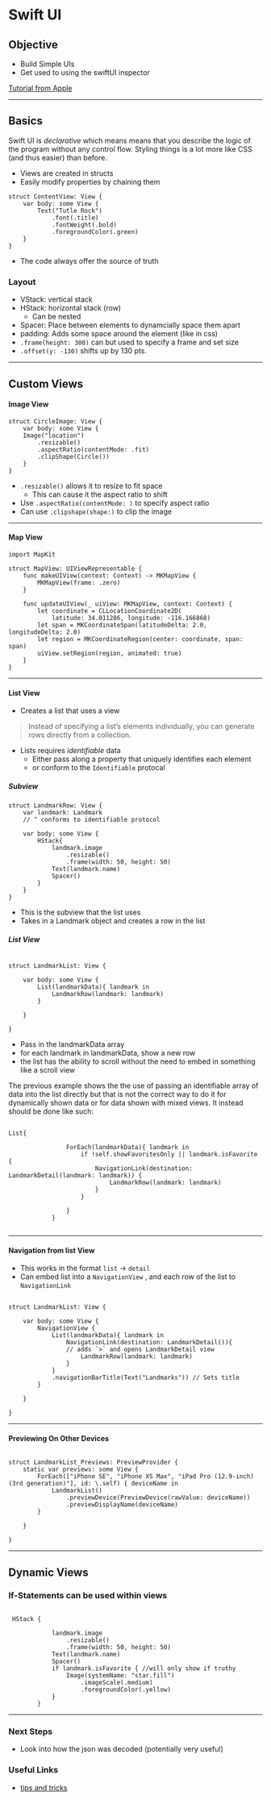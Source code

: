 # Swift UI

## Objective

* Build Simple UIs
* Get used to using the swiftUI inspector

[Tutorial from Apple](https://developer.apple.com/tutorials/swiftui/building-lists-and-navigation)

--- 

## Basics

Swift UI is <i> declarative </i> which means means that you describe the logic of the program without any control flow. Styling things is a lot more like CSS (and thus easier) than before.

* Views are created in structs
* Easily modify properties by chaining them

``` 
struct ContentView: View {
    var body: some View {
        Text("Tutle Rock")
            .font(.title)
            .fontWeight(.bold)
            .foregroundColor(.green)
    }
}
```

* The code always offer the source of truth

### Layout

* VStack: vertical stack 
* HStack: horizontal stack (row)
    - Can be nested
* Spacer: Place between elements to dynamcially space them apart
* padding: Adds some space around the element (like in css)
* `.frame(height: 300)` can but used to specify a frame and set size
* `.offset(y: -130)` shifts up by 130 pts.

---

## Custom Views

#### Image View

``` 
struct CircleImage: View {
    var body: some View {
    Image("location")
        .resizable()
        .aspectRatio(contentMode: .fit)
        .clipShape(Circle())
    }
}
```

* `.resizable()` allows it to resize to fit space
    - This can cause it the aspect ratio to shift
* Use `.aspectRatio(contentMode: )` to specify aspect ratio
* Can use `.clipshape(shape:)` to clip the image

---

#### Map View 

``` 
import MapKit

struct MapView: UIViewRepresentable {
    func makeUIView(context: Context) -> MKMapView {
        MKMapView(frame: .zero)
    }

    func updateUIView(_ uiView: MKMapView, context: Context) {
        let coordinate = CLLocationCoordinate2D(
            latitude: 34.011286, longitude: -116.166868)
        let span = MKCoordinateSpan(latitudeDelta: 2.0, longitudeDelta: 2.0)
        let region = MKCoordinateRegion(center: coordinate, span: span)
        uiView.setRegion(region, animated: true)
    }
}
```

---

#### List View

* Creates a list that uses a view

> Instead of specifying a list’s elements individually, you can generate rows directly from a collection.

* Lists requires <i> identifiable </i> data
    - Either pass along a property that uniquely identifies each element
    - or conform to the `Identifiable` protocal

##### Subview

``` 
struct LandmarkRow: View {
    var landmark: Landmark 
    // ^ conforms to identifiable protocol
    
    var body: some View {
        HStack{
            landmark.image
                .resizable()
                .frame(width: 50, height: 50)
            Text(landmark.name)
            Spacer()
        }
    }
}
``` 

* This is the subview that the list uses
* Takes in a Landmark object and creates a row in the list

##### List View

```

struct LandmarkList: View {

    var body: some View {
        List(landmarkData){ landmark in
            LandmarkRow(landmark: landmark)
        }

    }

}

``` 

* Pass in the landmarkData array
* for each landmark in landmarkData, show a new row
* the list has the ability to scroll without the need to embed in something like a scroll view

The previous example shows the the use of passing an identifiable array of data into the list directly but that is not the correct way to do it for dynamically shown data or for data shown with mixed views. It instead should be done like such:

```

List{

                ForEach(landmarkData){ landmark in
                    if !self.showFavoritesOnly || landmark.isFavorite {
                        NavigationLink(destination: LandmarkDetail(landmark: landmark)) {
                            LandmarkRow(landmark: landmark)
                        }
                    }
                    
                }
            }
            

``` 

---

#### Navigation from list View

* This works in the format `list` -> `detail` 
* Can embed list into a `NavigationView` , and each row of the list to `NavigationLink` 

```

struct LandmarkList: View {

    var body: some View {
        NavigationView {
            List(landmarkData){ landmark in
                NavigationLink(destination: LandmarkDetail()){ 
                // adds `>` and opens LandmarkDetail view
                    LandmarkRow(landmark: landmark)
                }
            }
            .navigationBarTitle(Text("Landmarks")) // Sets title
        }

    }

}

``` 

--- 

#### Previewing On Other Devices

```

struct LandmarkList_Previews: PreviewProvider {
    static var previews: some View {
        ForEach(["iPhone SE", "iPhone XS Max", "iPad Pro (12.9-inch) (3rd generation)"], id: \.self) { deviceName in
            LandmarkList()
                .previewDevice(PreviewDevice(rawValue: deviceName))
                .previewDisplayName(deviceName)
        }

    }

}

``` 

---

## Dynamic Views

### If-Statements can be used within views
```

 HStack {

            landmark.image
                .resizable()
                .frame(width: 50, height: 50)
            Text(landmark.name)
            Spacer()
            if landmark.isFavorite { //will only show if truthy
                Image(systemName: "star.fill")
                    .imageScale(.medium)
                    .foregroundColor(.yellow)
            }
        }

```

---

### Next Steps

* Look into how the json was decoded (potentially very useful) 

### Useful Links

* [tips and tricks](https://www.hackingwithswift.com/quick-start/swiftui/swiftui-tips-and-tricks)

